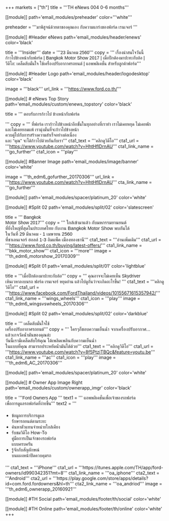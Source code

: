 +++
markets = ["th"]
title = '''TH eNews 004 0-6 months'''

[[module]]
path='email_modules/preheader'
color='''white'''

preheader = '''<span style="font-family:Tahoma, Verdana, Sans-serif">มาพิสูจน์ด้วยตาของคุณเอง กับความแกร่งของฟอร์ด เรนเจอร์ </span>'''

[[module]] #Header eNews
path='email_modules/header/enews'
color='black'

  title = '''Insider'''
  date = '''<span style="font-family:Tahoma, Verdana, Sans-serif">23 มีนาคม 2560</span>'''
  copy = '''<span style="font-family:Tahoma, Verdana, Sans-serif">
  เรื่องน่าสนใจวันนี้<br />
  <span style=" white-space:nowrap;">ก้าวไปข้างหน้ากับฟอร์ด</span> | 
  <span style=" white-space:nowrap;">Bangkok Motor Show 2017</span> | 
  <span style=" white-space:nowrap;">เมื่อปีกต้องมาปะทะกับล้อ</span> | 
  <span style=" white-space:nowrap;">วีดีโอ: เคล็ดลับมั่นใจ</span> 
  <span style=" white-space:nowrap;">ใช้เครื่องปรับอากาศรถยนต์</span> | 
  <span style=" white-space:nowrap;">แอพพลิเคชั่น สำหรับลูกค้าฟอร์ด</span></span>'''
  
[[module]] #Header Logo
path='email_modules/header/logodesktop'
color='black'

  image = '''black'''
  url_link = '''https://www.ford.co.th/'''
 
[[module]] # eNews Top Story
path='email_modules/custom/enews_topstory'
color='black'

title = '''<span style="font-family:Tahoma, Verdana, Sans-serif">
<span style=" white-space:nowrap;">ตอบรับการก้าว</span>ไป
<span style=" white-space:nowrap;">ข้างหน้ากับฟอร์ด</span>

</span>'''
copy = '''<span style="font-family:Tahoma, Verdana, Sans-serif">
<span style=" white-space:nowrap;">ที่ฟอร์ด</span> 
<span style=" white-space:nowrap;">เราก้าวไปข้างหน้าอีกขั้น</span>ใน<span style=" white-space:nowrap;">ทุกอย่างที่เราทำ</span> 
<span style=" white-space:nowrap;">เราไม่เคยหยุด</span> 
<span style=" white-space:nowrap;">ไม่เคยพัก</span><br />
<span style=" white-space:nowrap;">และไม่เคยยอมแพ้</span>
<span style=" white-space:nowrap;">เรามุ่งมั่น</span>ที่<span style=" white-space:nowrap;">จะก้าวไปข้างหน้า</span><br /> 
<span style=" white-space:nowrap;">ควบคู่ไป</span>กับ<span style=" white-space:nowrap;">การสร้างความสำเร็จอย่างต่อเนื่อง</span><br />
<span style=" white-space:nowrap;">และ “คุณ” </span>
<span style=" white-space:nowrap;">จะได้ก้าวไปด้วยกันกับเรา</span></span>'''
cta1_text = '''<span style="font-family:Tahoma, Verdana, Sans-serif">คลิกดูวิดีโอ</span>'''
  cta1_url = '''https://www.youtube.com/watch?v=HhtHflDrnAU'''
  cta1_link_name = '''go_further'''
  cta1_icon = '''play'''

[[module]] #Banner Image
path='email_modules/image/banner'
color='white'

  image = '''th_edm6_gofurther_20170306'''
  url_link = '''https://www.youtube.com/watch?v=HhtHflDrnAU'''
  cta_link_name = '''go_further'''

[[module]]
path='email_modules/spacer/platinum_20'
color='white'

  [[module]] #Split 02
path='email_modules/split/02'
color='slatescreen'

title = '''<span style="font-family:Tahoma, Verdana, Sans-serif">
<span style=" white-space:nowrap;">Bangkok</span> <br />
<span style=" white-space:nowrap;">Motor Show 2017</span></span>'''
copy = '''<span style="font-family:Tahoma, Verdana, Sans-serif;font-size: 15px;">
<span style=" white-space:nowrap;">ใกล้เข้ามาแล้ว</span>
<span style=" white-space:nowrap;">กับมหกรรมยานยนต์</span><br/>
<span style=" white-space:nowrap;">ที่ยิ่งใหญ่ที่สุด</span>ใน<span style=" white-space:nowrap;">ประเทศไทย</span>
<span style=" white-space:nowrap;">กับงาน</span>
<span style=" white-space:nowrap;">Bangkok Motor Show</span>
<span style=" white-space:nowrap;">พบกันได้</span>
<span style=" white-space:nowrap;">ในวันที่ 29 มีนาคม - 1 เมษายน 2560</span><br>
<span style=" white-space:nowrap;">ที่ชาเลนเจอร์ ฮอลล์ 1-3</span>
<span style=" white-space:nowrap;">อิมแพ็ค เมืองทองธานี</span></span>'''
cta1_text = '''<span style="font-family:Tahoma, Verdana, Sans-serif">อ่านเพิ่มเติม</span>'''
  cta1_url = '''https://www.ford.co.th/buying/latest-offers/'''
  cta1_link_name = '''bkk_motor_show'''
  cta1_icon = '''more'''
  image = '''th_edm6_motorshow_20170309'''

[[module]] #Split 01
path='email_modules/split/01'
color='lightblue'

title = '''<span style="font-family:Tahoma, Verdana, Sans-serif">เมื่อปีกต้องมาปะทะกับล้อ</span>'''
copy = '''<span style="font-family:Tahoma, Verdana, Sans-serif">
<span style=" white-space:nowrap;">คุณอาจจะไม่เคยเห็น</span> 
<span style=" white-space:nowrap;">Skydriver</span> 
<span style=" white-space:nowrap;">เหินเวหาลงบนรถ</span>
<span style=" white-space:nowrap;">ฟอร์ด เรนเจอร์</span>
<span style=" white-space:nowrap;">หยุดอ่าน</span>
<span style=" white-space:nowrap;">แล้วไปดูกันว่า</span>จะ<span style=" white-space:nowrap;">เกิดอะไรขึ้น!</span></span> '''
cta1_text = '''<span style="font-family:Tahoma, Verdana, Sans-serif">คลิกดูวิดีโอ</span>'''
  cta1_url = '''https://www.facebook.com/FordThailand/videos/10155671615357942/'''
  cta1_link_name = '''wings_wheels'''
  cta1_icon = '''play'''
  image = '''th_edm6_wingsvswheels_20170306'''
  
  [[module]] #Split 02
path='email_modules/split/02'
color='darkblue'

title = '''<span style="font-family:Tahoma, Verdana, Sans-serif;">
<span style=" white-space:nowrap;">เคล็ดลับมั่นใจใช้ </span><br />
<span style=" white-space:nowrap;">เครื่องปรับอากาศรถยนต์</span></span>'''
copy = '''<span style="font-family:Tahoma, Verdana, Sans-serif; font-size: 15px;">
<span style=" white-space:nowrap;">ใครๆก็ชอบความเย็นฉ่ำ</span>
<span style=" white-space:nowrap;">จากเครื่องปรับอากาศ...</span>
<span style=" white-space:nowrap;">แล้วเกจวัดน้ำมันของคุณล่ะ</span><br/>
<span style=" white-space:nowrap;">วันนี้เรามีเคล็ดลับให้คุณ</span>
<span style=" white-space:nowrap;">ได้เพลิดเพลินกับความเย็นฉ่ำ</span><br/>
<span style=" white-space:nowrap;">ในแบบที่คุณ</span>
<span style=" white-space:nowrap;">สามารถประหยัดน้ำมันได้ด้วย</span></span>'''
cta1_text = '''<span style="font-family:Tahoma, Verdana, Sans-serif">คลิกดูวิดีโอ</span>'''
  cta1_url = '''https://www.youtube.com/watch?v=8f5PtziTBQc&feature=youtu.be'''
  cta1_link_name = '''ac'''
  cta1_icon = '''play'''
  image = '''th_edm6_AC_20170306'''
  
[[module]]
path='email_modules/spacer/platinum_20'
color='white'

[[module]] # Owner App Image Right
path='email_modules/custom/ownerapp_imgr'
color='black'

title = '''<span style="font-family:Tahoma, Verdana, Sans-serif">Ford Owners App </span>'''
text1 = '''<span style="font-family:Tahoma, Verdana, Sans-serif">
<span style=" white-space:nowrap;">แอพพลิเคชั่นเพื่อเจ้าของรถฟอร์ด</span><br> 
<span style=" white-space:nowrap;">เพื่อการดูแลรถฟอร์ดที่ง่ายขึ้น</span></span>'''
text2 = '''<span style="font-family:Tahoma, Verdana, Sans-serif; font-Size: 14px">
<ul style="margin: 20px; padding: 0;">
<li><span style=" white-space:nowrap;">ข้อมูลการบริการดูแล<br>รักษารถยนต์ตามระยะ</span></li>
<li><span style=" white-space:nowrap;">ค้นหาตัวแทนจำหน่ายใกล้เคียง</span></li>
<li><span style=" white-space:nowrap;">รับชมวิดีโอ How-To <br>คู่มือการเป็นเจ้าของรถฟอร์ด<br>แบบครบครัน</span></li>
<li><span style=" white-space:nowrap;">รู้จักกับสัญลักษณ์<br>บนแผงหน้าปัดควบคุมรถ</span></li>
</ul>
</span>'''
  cta1_text = '''iPhone'''
  cta1_url = '''https://itunes.apple.com/TH/app/ford-owners/id990342351?mt=8'''
  cta1_link_name = '''oa_iphone'''
  cta2_text = '''Android'''
  cta2_url = '''https://play.google.com/store/apps/details?id=com.ford.fordowners&hl=th'''
  cta2_link_name = '''oa_andriod'''
  image = '''th_edm6_ownerapp_20160921'''


[[module]] #TH Social
path='email_modules/footer/th/social'
color='white'

[[module]] #TH Online
path='email_modules/footer/th/online'
color='white'
+++
